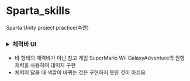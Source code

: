 # Sparta_skills
Sparta Unity project practice(숙련)

### <details><summary>체력바 UI
</summary>

 - 바 형태의 체력바가 아닌 참고 게임 SuperMario Wii GalaxyAdventure의 원형 체력을 사용하여 대미지 구현
 - 체력이 닳을 때 색깔이 바뀌는 것은 구현하지 못한 것이 아쉬움
</details>
